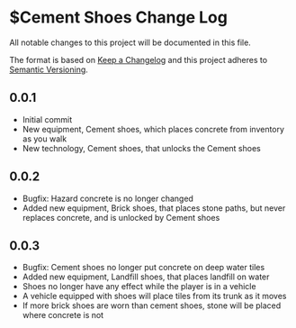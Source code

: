 # $Cement Shoes Change Log

All notable changes to this project will be documented in this file.

The format is based on [Keep a Changelog](http://keepachangelog.com/) and this project adheres to [Semantic Versioning](http://semver.org/).

## 0.0.1

- Initial commit
- New equipment, Cement shoes, which places concrete from inventory as you walk
- New technology, Cement shoes, that unlocks the Cement shoes

## 0.0.2

- Bugfix: Hazard concrete is no longer changed
- Added new equipment, Brick shoes, that places stone paths, but never replaces concrete, and is unlocked by Cement shoes

## 0.0.3

- Bugfix: Cement shoes no longer put concrete on deep water tiles
- Added new equipment, Landfill shoes, that places landfill on water
- Shoes no longer have any effect while the player is in a vehicle
- A vehicle equipped with shoes will place tiles from its trunk as it moves
- If more brick shoes are worn than cement shoes, stone will be placed where concrete is not
